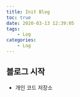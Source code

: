 ```yaml
---
title: Init Blog
toc: true
date: 2020-03-13 12:39:05
tags: 
    - Log
categories: 
    - Log
---
```


## 블로그 시작
- 개인 코드 저장소
